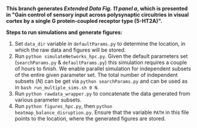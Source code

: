 **This branch generates *Extended Data Fig. 11 panel a*, which is presented in "Gain control of sensory input across polysynaptic circuitries in visual cortex
by a single G protein-coupled receptor type (5-HT2A)".**

**Steps to run simulations and generate figures:**

1. Set `data_dir` variable in `defaultParams.py` to determine the location, in which the raw data and figures will be stored.
2. Run `python simulateNetworks_hpc.py`. Given the default parameters set (`searchParams.py` & `defaultParams.py`) this 
simulation requires a couple of hours to finish. We enable parallel simulation for 
independent subsets of the entire given parameter set. The total number of independent subsets (*N*) can be get via 
`python searchParams.py` and can be used as in `bash run_multiple_sims.sh 0 N`.
2. Run `python rawdata_wrapper.py` to concatenate the data generated from various parameter subsets.
3. Run `python figures_hpc.py`, then `python heatmap_balance_disruption.py`. Ensure that the variable `PATH` in this file
points to the location, where the generated figures are stored.
